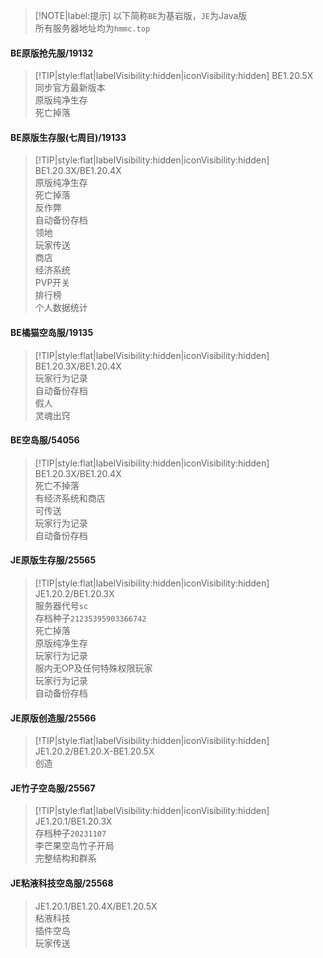 > [!NOTE|label:提示]
> 以下简称`BE`为基岩版，`JE`为Java版  
> 所有服务器地址均为`hmmc.top`  

#### BE原版抢先服/19132
> [!TIP|style:flat|labelVisibility:hidden|iconVisibility:hidden]
> BE1.20.5X  
> 同步官方最新版本  
> 原版纯净生存  
> 死亡掉落

#### BE原版生存服(七周目)/19133
> [!TIP|style:flat|labelVisibility:hidden|iconVisibility:hidden]
> BE1.20.3X/BE1.20.4X  
> 原版纯净生存  
> 死亡掉落  
> 反作弊  
> 自动备份存档  
> 领地  
> 玩家传送  
> 商店  
> 经济系统  
> PVP开关  
> 排行榜  
> 个人数据统计  

#### BE橘猫空岛服/19135
> [!TIP|style:flat|labelVisibility:hidden|iconVisibility:hidden]
> BE1.20.3X/BE1.20.4X  
> 玩家行为记录  
> 自动备份存档  
> 假人  
> 灵魂出窍  

#### BE空岛服/54056
> [!TIP|style:flat|labelVisibility:hidden|iconVisibility:hidden] 
> BE1.20.3X/BE1.20.4X  
> 死亡不掉落  
> 有经济系统和商店  
> 可传送  
> 玩家行为记录  
> 自动备份存档

#### JE原版生存服/25565
> [!TIP|style:flat|labelVisibility:hidden|iconVisibility:hidden] 
> JE1.20.2/BE1.20.3X  
> 服务器代号`sc`  
> 存档种子`21235395903366742`  
> 死亡掉落  
> 原版纯净生存  
> 玩家行为记录  
> 服内无OP及任何特殊权限玩家  
> 玩家行为记录  
> 自动备份存档

#### JE原版创造服/25566
> [!TIP|style:flat|labelVisibility:hidden|iconVisibility:hidden]  
> JE1.20.2/BE1.20.X-BE1.20.5X  
> 创造  

#### JE竹子空岛服/25567
> [!TIP|style:flat|labelVisibility:hidden|iconVisibility:hidden]  
> JE1.20.1/BE1.20.3X  
> 存档种子`20231107`  
> 李芒果空岛竹子开局  
> 完整结构和群系  

#### JE粘液科技空岛服/25568
> JE1.20.1/BE1.20.4X/BE1.20.5X  
> 粘液科技  
> 插件空岛  
> 玩家传送  